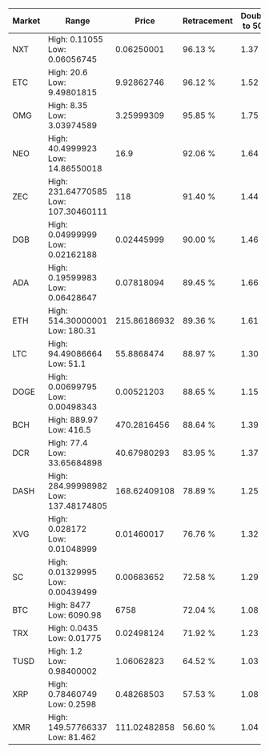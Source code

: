 | Market | Range | Price| Retracement | Doubles to 50% |
| --- | --- | --- | --- | --- |
| NXT | High: 0.11055<br />Low: 0.06056745 | 0.06250001 | 96.13 % | 1.37 |
| ETC | High: 20.6<br />Low: 9.49801815 | 9.92862746 | 96.12 % | 1.52 |
| OMG | High: 8.35<br />Low: 3.03974589 | 3.25999309 | 95.85 % | 1.75 |
| NEO | High: 40.4999923<br />Low: 14.86550018 | 16.9 | 92.06 % | 1.64 |
| ZEC | High: 231.64770585<br />Low: 107.30460111 | 118 | 91.40 % | 1.44 |
| DGB | High: 0.04999999<br />Low: 0.02162188 | 0.02445999 | 90.00 % | 1.46 |
| ADA | High: 0.19599983<br />Low: 0.06428647 | 0.07818094 | 89.45 % | 1.66 |
| ETH | High: 514.30000001<br />Low: 180.31 | 215.86186932 | 89.36 % | 1.61 |
| LTC | High: 94.49086664<br />Low: 51.1 | 55.8868474 | 88.97 % | 1.30 |
| DOGE | High: 0.00699795<br />Low: 0.00498343 | 0.00521203 | 88.65 % | 1.15 |
| BCH | High: 889.97<br />Low: 416.5 | 470.2816456 | 88.64 % | 1.39 |
| DCR | High: 77.4<br />Low: 33.65684898 | 40.67980293 | 83.95 % | 1.37 |
| DASH | High: 284.99998982<br />Low: 137.48174805 | 168.62409108 | 78.89 % | 1.25 |
| XVG | High: 0.028172<br />Low: 0.01048999 | 0.01460017 | 76.76 % | 1.32 |
| SC | High: 0.01329995<br />Low: 0.00439499 | 0.00683652 | 72.58 % | 1.29 |
| BTC | High: 8477<br />Low: 6090.98 | 6758 | 72.04 % | 1.08 |
| TRX | High: 0.0435<br />Low: 0.01775 | 0.02498124 | 71.92 % | 1.23 |
| TUSD | High: 1.2<br />Low: 0.98400002 | 1.06062823 | 64.52 % | 1.03 |
| XRP | High: 0.78460749<br />Low: 0.2598 | 0.48268503 | 57.53 % | 1.08 |
| XMR | High: 149.57766337<br />Low: 81.462 | 111.02482858 | 56.60 % | 1.04 |
